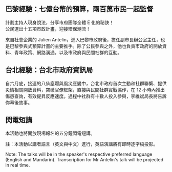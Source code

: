 ## 巴黎經驗：七億台幣的預算，兩百萬市民一起監督

<div class="ui list">
  <div class="item">
    <i class="checkmark icon"></i>
    計劃主持人現身說法，分享市府團隊全體 E 化的祕訣！
  </div>
  <div class="item">
    <i class="checkmark icon"></i>
    公民選出十五項市政計畫，迎接環保潮流！
  </div>
</div>

來自社會企業的 Julien Antelin，進入巴黎市政府後，擔任副市長辦公室主任，也是巴黎參與式預算計畫的主要推手。除了公民參與之外，他也負責市政府的開放資料、青年政策、網路溝通，以及市政府與民間社群的互動。

##  台北經驗：台北市政府資訊局

自六月底，接連的八仙塵爆與風災應變中，台北市政府首次主動和社群聯繫、提供災情相關開放資料，突破官僚框架，直接與民間社群實戰協作，在 12 小時內推出傷患查詢，有效提昇反應速度。過程中社群有十數人投入參與，李維斌局長將告訴你幕後故事。

##  閃電短講

本活動也將開放現場報名的五分鐘閃電短講。

註：本活動以講者語言（英文與中文）進行，英語演講將有即時逐字稿投影。

Note: The talks will be in the speaker's respective preferred language (English and Mandarin). Transcription for Mr Antelin's talk will be projected in real time.
